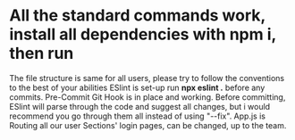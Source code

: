 # All the standard commands work, install all dependencies with npm i, then run

The file structure is same for all users, please try to follow the conventions to the best of your abilities
ESlint is set-up
	run **npx eslint .** before any commits.
Pre-Commit Git Hook is in place and working.
Before committing, ESlint will parse through the code and suggest all changes, but i would recommend you go through them all instead of using "--fix".
App.js is Routing all our user Sections' login pages, can be changed, up to the team.
